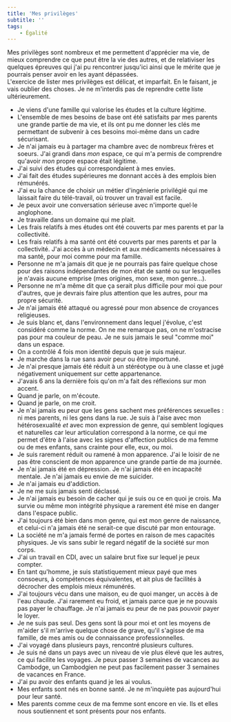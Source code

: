 ```yaml
---
title: 'Mes privilèges'
subtitle: ''
tags:
    - Égalité
---
```


Mes privilèges sont nombreux et me permettent d'apprécier ma vie, de mieux
comprendre ce que peut être la vie des autres, et de relativiser les quelques
épreuves qui j'ai pu rencontrer jusqu'ici ainsi que le mérite que je pourrais
penser avoir en les ayant dépassées.  
L'exercice de lister mes privilèges est délicat, et imparfait. En le faisant, je
vais oublier des choses. Je ne m'interdis pas de reprendre cette liste
ultérieurement.

-   Je viens d'une famille qui valorise les études et la culture légitime.
-   L'ensemble de mes besoins de base ont été satisfaits par mes parents une
    grande partie de ma vie, et ils ont pu me donner les clés me permettant de
    subvenir à ces besoins moi-même dans un cadre sécurisant.
-   Je n'ai jamais eu à partager ma chambre avec de nombreux frères et soeurs.
    J'ai grandi dans _mon_ espace, ce qui m'a permis de comprendre qu'avoir
    _mon_ propre espace était légitime.
-   J'ai suivi des études qui correspondaient à mes envies.
-   J'ai fait des études supérieures me donnant accès à des emplois bien
    rémunérés.
-   J'ai eu la chance de choisir un métier d'ingénierie privilégié qui me
    laissait faire du télé-travail, où trouver un travail est facile.
-   Je peux avoir une conversation sérieuse avec n'importe quel·le anglophone.
-   Je travaille dans un domaine qui me plait.
-   Les frais relatifs à mes études ont été couverts par mes parents et par la
    collectivité.
-   Les frais relatifs à ma santé ont été couverts par mes parents et par la
    collectivité. J'ai accès à un médecin et aux médicaments nécessaires à ma
    santé, pour moi comme pour ma famille.
-   Personne ne m'a jamais dit que je ne pourrais pas faire quelque chose pour
    des raisons indépendantes de mon état de santé ou sur lesquelles je n'avais
    aucune emprise (mes origines, mon sexe, mon genre…).
-   Personne ne m'a même dit que ça serait plus difficile pour moi que pour
    d'autres, que je devrais faire plus attention que les autres, pour ma propre
    sécurité.
-   Je n'ai jamais été attaqué ou agressé pour mon absence de croyances
    religieuses.
-   Je suis blanc et, dans l'environnement dans lequel j'évolue, c'est considéré
    comme la norme. On ne me remarque pas, on ne m'ostracise pas pour ma couleur
    de peau. Je ne suis jamais le seul "comme moi" dans un espace.
-   On a contrôlé 4 fois mon identité depuis que je suis majeur.
-   Je marche dans la rue sans avoir peur ou être importuné.
-   Je n'ai presque jamais été réduit à un stéréotype ou à une classe et jugé
    négativement uniquement sur cette appartenance.
-   J'avais 6 ans la dernière fois qu'on m'a fait des réflexions sur mon accent.
-   Quand je parle, on m'écoute.
-   Quand je parle, on me croit.
-   Je n'ai jamais eu peur que les gens sachent mes préférences sexuelles : ni
    mes parents, ni les gens dans la rue. Je suis à l'aise avec mon
    hétérosexualité _et_ avec mon expression de genre, qui semblent logiques et
    naturelles car leur articulation correspond à la norme, ce qui me permet
    d'être à l'aise avec les signes d'affection publics de ma femme ou de mes
    enfants, sans crainte pour elle, eux, ou moi.
-   Je suis rarement réduit ou ramené à mon apparence. J'ai le loisir de ne pas
    être conscient de mon apparence une grande partie de ma journée.
-   Je n'ai jamais été en dépression. Je n'ai jamais été en incapacité mentale.
    Je n'ai jamais eu envie de me suicider.
-   Je n'ai jamais eu d'addiction.
-   Je ne me suis jamais senti déclassé.
-   Je n'ai jamais eu besoin de cacher qui je suis ou ce en quoi je crois. Ma
    survie ou même mon intégrité physique a rarement été mise en danger dans
    l'espace public.
-   J'ai toujours été bien dans mon genre, qui est mon genre de naissance, et
    celui-ci n'a jamais été ne serait-ce que discuté par mon entourage.
-   La société ne m'a jamais fermé de portes en raison de mes capacités
    physiques. Je vis sans subir le regard négatif de la société sur mon corps.
-   J'ai un travail en CDI, avec un salaire brut fixe sur lequel je peux
    compter.
-   En tant qu'homme, je suis statistiquement mieux payé que mes consoeurs, à
    compétences équivalentes, et ait plus de facilités à décrocher des emplois
    mieux rémunérés.
-   J'ai toujours vécu dans une maison, eu de quoi manger, un accès à de l'eau
    chaude. J'ai rarement eu froid, et jamais parce que je ne pouvais pas payer
    le chauffage. Je n'ai jamais eu peur de ne pas pouvoir payer le loyer.
-   Je ne suis pas seul. Des gens sont là pour moi et ont les moyens de m'aider
    s'il m'arrive quelque chose de grave, qu'il s'agisse de ma famille, de mes
    amis ou de connaissance professionnelles.
-   J'ai voyagé dans plusieurs pays, rencontré plusieurs cultures.
-   Je suis né dans un pays avec un niveau de vie plus élevé que les autres, ce
    qui facilite les voyages. Je peux passer 3 semaines de vacances au Cambodge,
    un Cambodgien ne peut pas facilement passer 3 semaines de vacances en
    France.
-   J'ai pu avoir des enfants quand je les ai voulus.
-   Mes enfants sont nés en bonne santé. Je ne m'inquiète pas aujourd'hui pour
    leur santé.
-   Mes parents comme ceux de ma femme sont encore en vie. Ils et elles nous
    soutiennent et sont présents pour nos enfants.
